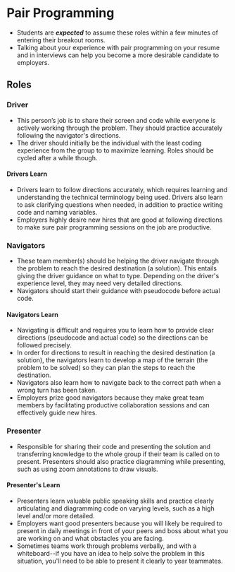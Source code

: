 # Pair Programming

- Students are **_expected_** to assume these roles within a few minutes of entering their breakout rooms.
- Talking about your experience with pair programming on your resume and in interviews can help you become a more desirable candidate to employers.

## Roles

### Driver

- This person’s job is to share their screen and code while everyone is actively working through the problem. They should practice accurately following the navigator's directions.
- The driver should initially be the individual with the least coding experience from the group to to maximize learning. Roles should be cycled after a while though.

#### Drivers Learn

- Drivers learn to follow directions accurately, which requires learning and understanding the technical terminology being used. Drivers also learn to ask clarifying questions when needed, in addition to practice writing code and naming variables.
- Employers highly desire new hires that are good at following directions to make sure pair programming sessions on the job are productive.

### Navigators

- These team member(s) should be helping the driver navigate through the problem to reach the desired destination (a solution). This entails giving the driver guidance on what to type. Depending on the driver's experience level, they may need very detailed directions.
- Navigators should start their guidance with pseudocode before actual code.

#### Navigators Learn

- Navigating is difficult and requires you to learn how to provide clear directions (pseudocode and actual code) so the directions can be followed precisely.
- In order for directions to result in reaching the desired destination (a solution), the navigators learn to develop a map of the terrain (the problem to be solved) so they can plan the steps to reach the destination.
- Navigators also learn how to navigate back to the correct path when a wrong turn has been taken.
- Employers prize good navigators because they make great team members by facilitating productive collaboration sessions and can effectively guide new hires.

### Presenter

- Responsible for sharing their code and presenting the solution and transferring knowledge to the whole group if their team is called on to present. Presenters should also practice diagramming while presenting, such as using zoom annotations to draw visuals.

#### Presenter's Learn

- Presenters learn valuable public speaking skills and practice clearly articulating and diagramming code on varying levels, such as a high level and/or more detailed.
- Employers want good presenters because you will likely be required to present in daily meetings in front of your peers and boss about what you are working on and what obstacles you are facing.
- Sometimes teams work through problems verbally, and with a whiteboard--if you have an idea to help solve the problem in this situation, you'll need to be able to present it clearly to year teammates.
